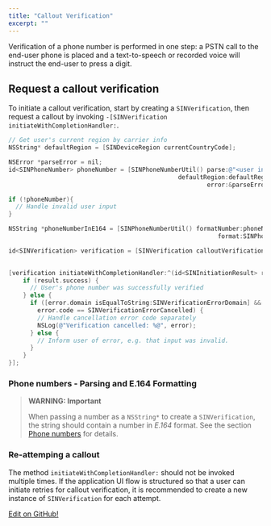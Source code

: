 ```yaml
---
title: "Callout Verification"
excerpt: ""
---
```

Verification of a phone number is performed in one step: a PSTN call to the end-user phone is placed and a text-to-speech or recorded voice will instruct the end-user to press a digit.

## Request a callout verification

To initiate a callout verification, start by creating a `SINVerification`, then request a callout by invoking `-[SINVerification initiateWithCompletionHandler:`.
```objectivec
// Get user's current region by carrier info
NSString* defaultRegion = [SINDeviceRegion currentCountryCode];

NSError *parseError = nil;
id<SINPhoneNumber> phoneNumber = [SINPhoneNumberUtil() parse:@"<user input>"
                                               defaultRegion:defaultRegion
                                                       error:&parseError];

if (!phoneNumber){
  // Handle invalid user input
}

NSString *phoneNumberInE164 = [SINPhoneNumberUtil() formatNumber:phoneNumber
                                                          format:SINPhoneNumberFormatE164];

id<SINVerification> verification = [SINVerification calloutVerificationWithApplicationKey:@"<application key>"
                                                                              phoneNumber:phoneNumberInE164];

[verification initiateWithCompletionHandler:^(id<SINInitiationResult> result, NSError *error) {
    if (result.success) {
      // User's phone number was successfully verified
    } else {
      if ([error.domain isEqualToString:SINVerificationErrorDomain] &&
        error.code == SINVerificationErrorCancelled) {
        // Handle cancellation error code separately
        NSLog(@"Verification cancelled: %@", error);
      } else {
        // Inform user of error, e.g. that input was invalid.
      }
    }
}];
```


### Phone numbers - Parsing and E.164 Formatting

> **WARNING: Important**    
>
> When passing a number as a `NSString*` to create a `SINVerification`, the string should contain a number in *E.164* format. See the section [Phone numbers](doc:verification-ios-phone-numbers) for details.

### Re-attemping a callout

The method `initiateWithCompletionHandler:` should not be invoked multiple times. If the application UI flow is structured so that a user can initiate retries for callout verification, it is recommended to create a new instance of `SINVerification` for each attempt.

<a class="gitbutton pill" target="_blank" href="https://github.com/sinch/docs/blob/master/docs/verification/verification-for-ios/verification-ios-callout-verification.md"><span class="fab fa-github"></span>Edit on GitHub!</a>